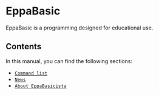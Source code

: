 EppaBasic
==========
EppaBasic is a programming designed for educational use.

Contents
-------
In this manual, you can find the following sections:

* [`Command list`](manual:/commands/index)
* [`News`](manual:/news)
* [`About EppaBasicista`](manual:/about)
